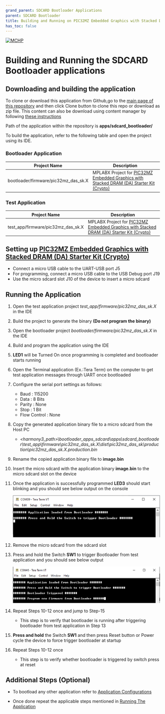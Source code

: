 ```yaml
---
grand_parent: SDCARD Bootloader Applications
parent: SDCARD Bootloader
title: Building and Running on PIC32MZ Embedded Graphics with Stacked DRAM (DA) Starter Kit (Crypto)
has_toc: false
---
```


[![MCHP](https://www.microchip.com/ResourcePackages/Microchip/assets/dist/images/logo.png)](https://www.microchip.com)

# Building and Running the SDCARD Bootloader applications

## Downloading and building the application

To clone or download this application from Github,go to the [main page of this repository](https://github.com/Microchip-MPLAB-Harmony/bootloader_apps_sdcard) and then click Clone button to clone this repo or download as zip file. This content can also be download using content manager by following [these instructions](https://github.com/Microchip-MPLAB-Harmony/contentmanager/wiki)

Path of the application within the repository is **apps/sdcard_bootloader/**

To build the application, refer to the following table and open the project using its IDE.

### Bootloader Application

| Project Name      | Description                                    |
| ----------------- | ---------------------------------------------- |
| bootloader/firmware/pic32mz_das_sk.X    | MPLABX Project for [PIC32MZ Embedded Graphics with Stacked DRAM (DA) Starter Kit (Crypto)](http://www.microchip.com/DevelopmentTools/ProductDetails/DM320010-C)|

### Test Application

| Project Name      | Description                                    |
| ----------------- | ---------------------------------------------- |
| test_app/firmware/pic32mz_das_sk.X    | MPLABX Project for [PIC32MZ Embedded Graphics with Stacked DRAM (DA) Starter Kit (Crypto)](http://www.microchip.com/DevelopmentTools/ProductDetails/DM320010-C)|

## Setting up [PIC32MZ Embedded Graphics with Stacked DRAM (DA) Starter Kit (Crypto)](http://www.microchip.com/DevelopmentTools/ProductDetails/DM320010-C)

- Connect a micro USB cable to the UART-USB port J5
- For programming, connect a micro USB cable to the USB Debug port J19
- Use the micro sdcard slot J10 of the device to insert a micro sdcard

## Running the Application

1. Open the test application project *test_app/firmware/pic32mz_das_sk.X* in the IDE
2. Build the project to generate the binary **(Do not program the binary)**
3. Open the bootloader project *bootloader/firmware/pic32mz_das_sk.X* in the IDE
4. Build and program the application using the IDE

5. **LED1** will be Turned On once programming is completed and bootloader starts running

6. Open the Terminal application (Ex.:Tera Term) on the computer to get test application messages through UART once bootloaded
7. Configure the serial port settings as follows:
    - Baud : 115200
    - Data : 8 Bits
    - Parity : None
    - Stop : 1 Bit
    - Flow Control : None

8. Copy the generated application binary file to a micro sdcard from the Host PC
    - *\<harmony3_path\>\bootloader_apps_sdcard\apps\sdcard_bootloader\test_app\firmware\pic32mz_das_sk.X\dist\pic32mz_das_sk\production\pic32mz_das_sk.X.production.bin*

9. Rename the copied application binary file to **image.bin**

10. Insert the micro sdcard with the application binary **image.bin** to the micro sdcard slot on the device

11. Once the application is successfully programmed **LED3** should start blinking and you should see below output on the console

    ![output](./images/btl_sdcard_test_app_console_success.png)

12. Remove the micro sdcard from the sdcard slot

13. Press and hold the Switch **SW1** to trigger Bootloader from test application and you should see below output

    ![output](./images/btl_sdcard_test_app_console_trigger_bootloader.png)

14. Repeat Steps 10-12 once and jump to Step-15
    - This step is to verify that bootloader is running after triggering bootloader from test application in Step 13

15. **Press and hold** the Switch **SW1** and then press Reset button or Power cycle the device to force trigger bootloader at startup
16. Repeat Steps 10-12 once
    - This step is to verify whether bootloader is triggered by switch press at reset


## Additional Steps (Optional)
- To bootload any other application refer to [Application Configurations](../../docs/readme_configure_application_pic32m.md)

- Once done repeat the applicable steps mentioned in [Running The Application](#running-the-application)